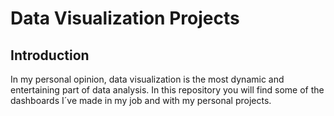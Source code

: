# Data Visualization Projects
## Introduction
In my personal opinion, data visualization is the most dynamic and entertaining part of data analysis. In this repository you will find some of the dashboards I´ve made in my job and with my personal projects.
